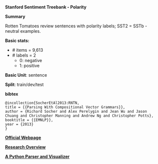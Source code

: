 **Stanford Sentiment Treebank - Polarity**

**Summary**

Rotten Tomatoes review sentences with polarity labels; SST2 = SSTb - neutral examples.

**Basic stats:**

+ \# items = 9,613
+ \# labels = 2
    - 0: negative
    - 1: positive

**Basic Unit**: sentence

**Split**: train/dev/test

**bibtex**
```
@incollection{SocherEtAl2013:RNTN,
title = {{Parsing With Compositional Vector Grammars}},
author = {Richard Socher and Alex Perelygin and Jean Wu and Jason Chuang and Christopher Manning and Andrew Ng and Christopher Potts},
booktitle = {{EMNLP}},
year = {2013}
}
```

[**Official Webpage**](https://nlp.stanford.edu/sentiment/code.html)

[**Research Overview**](https://github.com/magizbox/underthesea/wiki/DATA-SST)


[**A Python Parser and Visualizer**](https://github.com/JonathanRaiman/pytreebank)

